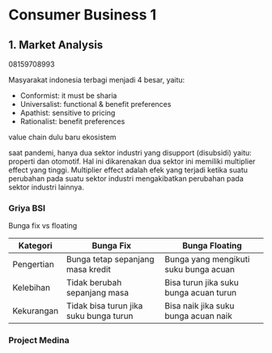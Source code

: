 # Consumer Business 1

## 1. Market Analysis

08159708993

Masyarakat indonesia terbagi menjadi 4 besar, yaitu:

- Conformist: it must be sharia
- Universalist: functional & benefit preferences
- Apathist: sensitive to pricing
- Rationalist: benefit preferences

value chain dulu baru ekosistem

saat pandemi, hanya dua sektor industri yang disupport (disubsidi) yaitu: properti dan otomotif. Hal ini dikarenakan dua sektor ini memiliki multiplier effect yang tinggi. Multiplier effect adalah efek yang terjadi ketika suatu perubahan pada suatu sektor industri mengakibatkan perubahan pada sektor industri lainnya.

### Griya BSI

Bunga fix vs floating

| Kategori   | Bunga Fix                              | Bunga Floating                         |
| ---------- | -------------------------------------- | -------------------------------------- |
| Pengertian | Bunga tetap sepanjang masa kredit      | Bunga yang mengikuti suku bunga acuan  |
| Kelebihan  | Tidak berubah sepanjang masa           | Bisa turun jika suku bunga acuan turun |
| Kekurangan | Tidak bisa turun jika suku bunga turun | Bisa naik jika suku bunga acuan naik   |

### Project Medina

